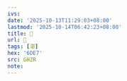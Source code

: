 ```yaml
---
ivs:
date: '2025-10-13T11:29:03+08:00'
lastmod: '2025-10-14T06:42:23+08:00'
title: 󰟻
url: 󰟻
tags: [淧]
hex: '6DE7'
src: GHZR
note:
---
```

